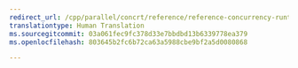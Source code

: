 ```yaml
---
redirect_url: /cpp/parallel/concrt/reference/reference-concurrency-runtime
translationtype: Human Translation
ms.sourcegitcommit: 03a061fec9fc378d33e7bbdbd13b6339778ea379
ms.openlocfilehash: 803645b2fc6b72ca63a5988cbe9bf2a5d0080868

---
```




<!--HONumber=Jan17_HO2-->


